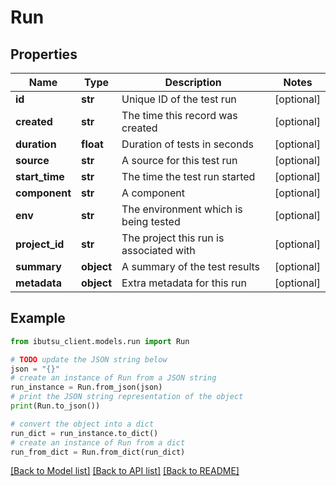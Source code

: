 # Run


## Properties

Name | Type | Description | Notes
------------ | ------------- | ------------- | -------------
**id** | **str** | Unique ID of the test run | [optional] 
**created** | **str** | The time this record was created | [optional] 
**duration** | **float** | Duration of tests in seconds | [optional] 
**source** | **str** | A source for this test run | [optional] 
**start_time** | **str** | The time the test run started | [optional] 
**component** | **str** | A component | [optional] 
**env** | **str** | The environment which is being tested | [optional] 
**project_id** | **str** | The project this run is associated with | [optional] 
**summary** | **object** | A summary of the test results | [optional] 
**metadata** | **object** | Extra metadata for this run | [optional] 

## Example

```python
from ibutsu_client.models.run import Run

# TODO update the JSON string below
json = "{}"
# create an instance of Run from a JSON string
run_instance = Run.from_json(json)
# print the JSON string representation of the object
print(Run.to_json())

# convert the object into a dict
run_dict = run_instance.to_dict()
# create an instance of Run from a dict
run_from_dict = Run.from_dict(run_dict)
```
[[Back to Model list]](../README.md#documentation-for-models) [[Back to API list]](../README.md#documentation-for-api-endpoints) [[Back to README]](../README.md)


